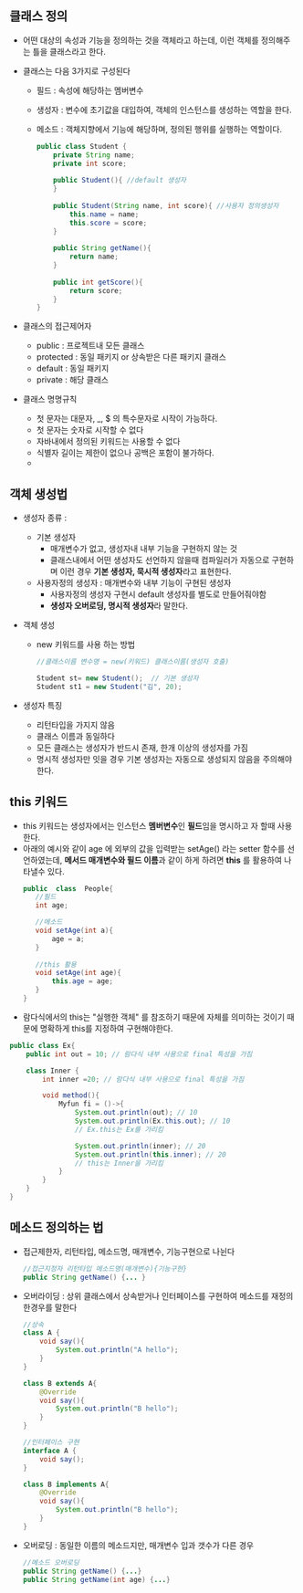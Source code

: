 ##  클래스 정의
-  어떤 대상의 속성과 기능을 정의하는 것을 객체라고 하는데, 이런 객체를 정의해주는 틀을 클래스라고 한다. 

- 클래스는 다음 3가지로 구성된다
	- 필드 : 속성에 해당하는 멤버변수
	-  생성자 : 변수에 초기값을 대입하여, 객체의 인스턴스를 생성하는 역할을 한다. 
	- 메소드 : 객체지향에서 기능에 해당하며,  정의된 행위를 실행하는 역할이다.

		```java
		public class Student {
			private String name; 
			private int score; 
			
			public Student(){ //default 생성자
			}
			
			public Student(String name, int score){ //사용자 정의생성자 
				this.name = name;
				this.score = score;
			}
			
			public String getName(){
				return name;
			}
			
			public int getScore(){
				return score;
			}
		}
		 ```
- 클래스의 접근제어자
	- public : 프로젝트내 모든 클래스
	- protected : 동일 패키지 or 상속받은 다른 패키지 클래스
	- default : 동일 패키지
	- private : 해당 클래스

- 클래스 명명규칙
	- 첫 문자는 대문자, _, $ 의 특수문자로 시작이 가능하다.
	- 첫 문자는 숫자로 시작할 수 없다
	- 자바내에서 정의된 키워드는 사용할 수 없다
	- 식별자 길이는 제한이 없으나 공백은 포함이 불가하다. 
	- 
##  객체 생성법
-  생성자 종류 :  
	- 기본 생성자  
		-  매개변수가 없고, 생성자내 내부 기능을 구현하지 않는 것
		-  클래스내에서 어떤 생성자도 선언하지 않을때 컴파일러가 자동으로 구현하며 이런 경우 **기본 생성자, 묵시적 생성자**라고 표현한다.
	-  사용자정의 생성자 : 매개변수와 내부 기능이 구현된 생성자
		- 사용자정의 생성자 구현시 default 생성자를 별도로 만들어줘야함
		- **생성자 오버로딩, 명시적 생성자**라 말한다. 
		
- 객체 생성 
	- new 키워드를 사용 하는 방법
		```java
		//클래스이름 변수명 = new(키워드) 클래스이름(생성자 호출)

		Student st= new Student();  // 기본 생성자
		Student st1 = new Student("김", 20);
		```
- 생성자 특징
	- 리턴타입을 가지지 않음
	- 클래스 이름과 동일하다
	- 모든 클래스는 생성자가 반드시 존재, 한개 이상의 생성자를 가짐
	- 명시적 생성자만 잇을 경우 기본 생성자는 자동으로 생성되지 않음을 주의해야 한다. 
	
 ## this 키워드 
 - this 키워드는 생성자에서는 인스턴스 **멤버변수**인  **필드**임을 명시하고 자 할때 사용한다. 
 - 아래의 예시와 같이 age 에 외부의 값을 입력받는 setAge() 라는 setter 함수를 선언하였는데, **메서드 매개변수와 필드 이름**과 같이 하게 하려면 **this** 를 활용하여 나타낼수 있다. 
	 ```java
	public  class  People{ 
		//필드  
		int age; 

		//메소드  
		void setAge(int a){ 
			age = a; 
		}
		
		//this 활용
		void setAge(int age){
			this.age = age;
		}
	} 
	```
- 람다식에서의 this는 "실행한 객체" 를 참조하기 때문에  자체를 의미하는 것이기 때문에 명확하게 this를 지정하여 구현해야한다. 
```java
public class Ex{
    public int out = 10; // 람다식 내부 사용으로 final 특성을 가짐

    class Inner {
        int inner =20; // 람다식 내부 사용으로 final 특성을 가짐

        void method(){
            Myfun fi = ()->{
                System.out.println(out); // 10
                System.out.println(Ex.this.out); // 10
                // Ex.this는 Ex를 가리킴

                System.out.println(inner); // 20
                System.out.println(this.inner); // 20
                // this는 Inner을 가리킴
            }
        }
    }
}
```	

## 메소드 정의하는 법
- 접근제한자, 리턴타입, 메소드명, 매개변수, 기능구현으로 나뉜다
	```java
	//접근지정자 리턴타입 메소드명(매개변수){기능구현}
	public String getName() {... }
	```

- 오버라이딩 : 상위 클래스에서 상속받거나 인터페이스를 구현하여 메소드를 재정의 한경우를 말한다
	```java
	//상속
	class A {
		void say(){
			System.out.println("A hello");
		}
	}
	
	class B extends A{
		@Override
		void say(){
			System.out.println("B hello");
		}
	}
	
	//인터페이스 구현
	interface A {
		void say();
	}
	
	class B implements A{
		@Override
		void say(){
			System.out.println("B hello");
		}
	}
	```

- 오버로딩 : 동일한 이름의 메소드지만, 매개변수 입과 갯수가 다른 경우 
	```java
	//메소드 오버로딩 
	public String getName() {...} 
	public String getName(int age) {...}
	```
 
